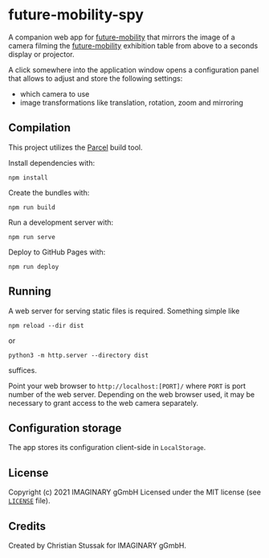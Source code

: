 # future-mobility-spy

A companion web app for [future-mobility][1] that mirrors the image
of a camera filming the [future-mobility][1] exhibition table from above to a seconds display or projector.

A click somewhere into the application window opens a configuration panel that allows to adjust and store
the following settings:

- which camera to use
- image transformations like translation, rotation, zoom and mirroring

## Compilation

This project utilizes the [Parcel](https://parceljs.org/) build tool.

Install dependencies with:

```
npm install
```

Create the bundles with:

```
npm run build
```

Run a development server with:

```
npm run serve
```

Deploy to GitHub Pages with:

```
npm run deploy
```

## Running

A web server for serving static files is required. Something simple like

```
npm reload --dir dist
```

or

```
python3 -m http.server --directory dist
```

suffices.

Point your web browser to `http://localhost:[PORT]/` where `PORT` is port number of the web server.
Depending on the web browser used, it may be necessary to grant access to the web camera separately.

## Configuration storage

The app stores its configuration client-side in `LocalStorage`.

## License

Copyright (c) 2021 IMAGINARY gGmbH Licensed under the MIT license (see [`LICENSE`](LICENSE) file).

[1]: https://github.com/IMAGINARY/future-mobility

## Credits

Created by Christian Stussak for IMAGINARY gGmbH.
